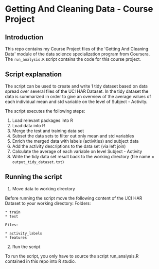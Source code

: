 Getting And Cleaning Data - Course Project
==========================================

Introduction
------------
This repo contains my Course Project files of the 'Getting And Cleaning Data' module of the data science specialization program from Coursera.
The `run_analysis.R` script contains the code for this course project.

Script explanation
------------------
The script can be used to create and write 1 tidy dataset based on data spread over several files of the UCI HAR Dataset.
In the tidy dataset the data is summarized in order to give an overview of the average values of each individual mean and std variable on the level of Subject - Activity.

The script executes the following steps:

1. Load relevant packages into R
2. Load data into R
3. Merge the test and training data set
4. Subset the data sets to filter out only mean and std variables
5. Enrich the merged data with labels (activities) and subject data
6. Add the activity descriptions to the data set (via left join)
7. Calculate the average of each variable on level Subject - Activity
8. Write the tidy data set result back to the working directory (file name = `output_tidy_dataset.txt`) 

Running the script
------------------

1. Move data to working directory

Before running the script move the following content of the UCI HAR Dataset to your working directory:
	Folders:

	* train
	* test

	Files:

	* activity_labels
	* features

2. Run the script

To run the script, you only have to source the script run_analysis.R contained in this repo into R studio.


